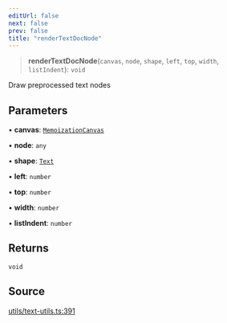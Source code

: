 ```yaml
---
editUrl: false
next: false
prev: false
title: "renderTextDocNode"
---
```


> **renderTextDocNode**(`canvas`, `node`, `shape`, `left`, `top`, `width`, `listIndent`): `void`

Draw preprocessed text nodes

## Parameters

• **canvas**: [`MemoizationCanvas`](/api-core/classes/memoizationcanvas/)

• **node**: `any`

• **shape**: [`Text`](/api-core/classes/text/)

• **left**: `number`

• **top**: `number`

• **width**: `number`

• **listIndent**: `number`

## Returns

`void`

## Source

[utils/text-utils.ts:391](https://github.com/dgmjs/dgmjs/blob/main/packages/core/src/utils/text-utils.ts#L391)
